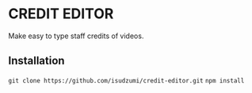 # CREDIT EDITOR

Make easy to type staff credits of videos.

## Installation

`git clone https://github.com/isudzumi/credit-editor.git`
`npm install`

